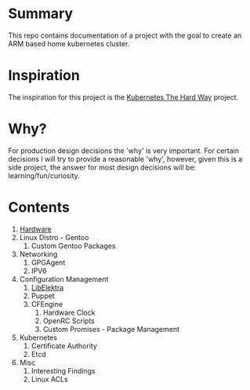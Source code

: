 # Summary
This repo contains documentation of a project with the goal to create an ARM based home kubernetes cluster.

# Inspiration
The inspiration for this project is the [Kubernetes The Hard Way](https://github.com/kelseyhightower/kubernetes-the-hard-way) project.

# Why?
For production design decisions the 'why' is very important. For certain decisions I will try to provide a reasonable 'why', however, given this is a side project, the answer for most design decisions will be: learning/fun/curiosity.

# Contents

1. [Hardware](Hardware.md)
2. Linux Distro - Gentoo
   1. Custom Gentoo Packages
3. Networking
   1. GPGAgent
   3. IPV6
4. Configuration Management
   1. [LibElektra](LibElektra.md)
   2. Puppet
   3. CFEngine
      1. Hardware Clock
      2. OpenRC Scripts
      3. Custom Promises - Package Management
5. Kubernetes
   1. Certificate Authority
   2. Etcd
6. Misc
   1. Interesting Findings
   2. Linux ACLs

